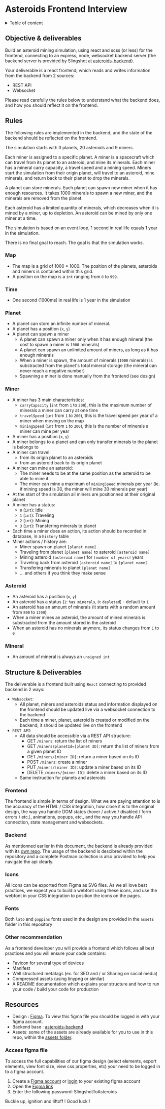# Asteroids Frontend Interview

<details>

<summary>Table of content</summary>

- [Program description](#program-description)
- [Rules](#rules)
  - [Map](#map)
  - [Time](#time)
  - [Planet](#planet)
  - [Miner](#miner)
  - [Asteroid](#asteroid)
  - [Mineral](#mineral)
- [Structure & Deliverables](#structure-deliverables)
  - [Frontend](#frontend)
  - [Backend](#backend)
- [Resources](#resources)
  - [Access figma file](#access-figma-file)

</details>


## Objective & deliverables

Build an asteroid mining simulation, using react and scss (or less) for the frontend, connecting to an express, node, websocket backend server (the backend server is provided by Slingshot at [asteroids-backend](https://git.mediasia-group.com/mediasia-interactive/asteroids-backend)).

Your deliverable is a react frontend, which reads and writes information from the backend from 2 sources:
- REST API
- Websocket

Please read carefully the rules below to understand what the backend does, and how you should reflect it on the frontend.

## Rules

The following rules are implemented in the backend, and the state of the backend should be reflected on the frontend.

The simulation starts with 3 planets, 20 asteroids and 9 miners.

Each miner is assigned to a specific planet. A miner is a spacecraft which can travel from its planet to an asteroid, and mine its minerals.
Each miner has a mineral carry capacity, a travel speed and a mining speed. Miners start the simulation from their origin planet, will travel to an asteroid, mine minerals, and return back to their planet to drop the minerals.

A planet can store minerals. Each planet can spawn new miner when it has enough resources. It takes 1000 minerals to spawn a new miner, and the minerals are removed from the planet.

Each asteroid has a limited quantity of minerals, which decreases when it is mined by a miner, up to depletion. 
An asteroid can be mined by only one miner at a time.

The simulation is based on an event loop, 1 second in real life equals 1 year in the simulation.

There is no final goal to reach. The goal is that the simulation works.

### Map

- The map is a grid of 1000 * 1000. The position of the planets, asteroids and miners is contained within this grid.
- A position on the map is a `int` ranging from `0` to `999`.

### Time

- One second (1000ms) in real life is 1 year in the simulation

### Planet

- A planet can store an infinite number of mineral.
- A planet has a position (`x`, `y`)
- A planet can spawn a miner
	- A planet can spawn a miner only when it has enough mineral (the cost to spawn a miner is `1000` minerals)
	- A planet can spawn an unlimited amount of miners, as long as it has enough minerals
	- When a miner is spawn, the amount of minerals (`1000` minerals) is substracted from the planet's total mineral storage (the mineral can never reach a negative number)
	- Spawning a miner is done manually from the frontend (see design)


### Miner

- A miner has 3 main characteristics:
	- `carryCapacity` (`int` from `1` to `200`), this is the maximum number of minerals a miner can carry at one time
	- `travelSpeed` (`int` from `1` to `200`), this is the travel speed per year of a miner when moving on the map
	- `miningSpeed` (`int` from `1` to `200`), this is the number of minerals a miner can mine per year
- A miner has a position (`x`, `y`)
- A miner belongs to a planet and can only transfer minerals to the planet is belongs to
- A miner can travel:
	- from its origin planet to an asteroids
    - from an asteroid back to its origin planet
- A miner can mine an asteroid:
	- The miner needs to be at the same position as the asteroid to be able to mine it
    - The miner can mine a maximum of `miningSpeed` minerals per year (ie. if mining speed is 30, the miner will mine 30 minerals per year)
- At the start of the simulation all miners are positionned at their original planet
- A miner has a status:
	- `0` (`int`): Idle
	- `1` (`int`): Traveling
	- `2` (`int`): Mining
	- `3` (`int`): Transfering minerals to planet
- Each time a miner does an action, its action should be recorded in database, in a `history` table
- Miner actions / history are:
    - Miner spawn on planet `[planet name]`
	- Traveling from planet `[planet name]` to asteroid `[asteroid name]`
	- Mining asteroid `[asteroid name]` for `[number of years]` years
	- Traveling back from asteroid `[asteroid name]` to `[planet name]`
	- Transfering minerals to planet `[planet name]`
	- ... and others if you think they make sense

### Asteroid

- An asteroid has a position (`x`, `y`)
- An asteroid has a status (`1`: `has minerals`, `0`: `depleted`) - default to `1`
- An asteroid has an amount of minerals (it starts with a random amount from `800` to `1200`)
- When a miner mines an asteroid, the amount of mined minerals is substracted from the amount stored in the asteroid
- When an asteroid has no minerals anymore, its status changes from `1` to `0`

### Mineral

- An amount of mineral is always an `unsigned int`

## Structure & Deliverables

The deliverable is a frontend built using `React` connecting to provided backend in 2 ways:

- `Websocket`:
	- All planet, miners and asteroids status and information displayed on the frontend should be updated live via a websocket connection to the backend
	- Each time a miner, planet, asteroid is created or modified on the backend, it should be updated live on the frontend
- `REST API`:
	- All data should be accessible via a REST API structure:
		- GET `/miners`: return the list of miners
		- GET `/miners?planetId=[planet ID]`: return the list of miners from a given planet ID
		- GET `/miners/[miner ID]`: return a miner based on its ID
		- POST `/miners`: create a miner
		- PUT `/miners/[miner ID]`: update a miner based on its ID
		- DELETE `/miners/[miner ID]`: delete a miner based on its ID
	- Same instruction for planets and asteroids

### Frontend

The frontend is simple in terms of design. What we are paying attention to is the accuracy of the HTML / CSS integration, how close it is to the original design, the way you handle DOM states (hover / active / disabled / form errors / etc.), animations, popups, etc., and the way you handle API connection, state management and websockets.

### Backend

As mentionned earlier in this document, the backend is already provided with its [own repo](https://git.mediasia-group.com/mediasia-interactive/asteroids-backend). The usage of the backend is descibred within the repository and a complete Postman collection is also provided to help you navigate the api clearly.

### Icons

All icons can be exported from Figma as SVG files. As we all love best practices, we expect you to build a webfont using these icons, and use the webfont in your CSS integration to position the icons on the pages.

### Fonts

Both `lato` and `poppins` fonts used in the design are provided in the `assets` folder in this repository

### Other recommendation

As a frontend developer you will provide a frontend which follows all best practices and you will ensure your code contains:

- Favicon for several type of devices
- Manifest
- Well structured metatags (ex. for SEO and / or Sharing on social media)
- Compressed assets (using tinypng or similar)
- A README documentation which explains your structure and how to run your code / build your code for production

## Resources

- Design : [Figma](https://www.figma.com/file/OX9KUE33QGTyaSfpiBMsEN/%5BSlingshot%5D-Asteroids---Javascript-Development-Test). To view this figma file you should be logged in with your figma account.
- Backend base : [asteroids-backend](https://git.mediasia-group.com/mediasia-interactive/asteroids-backend)
- Assets: some of the assets are already available for you to use in this repo, within the [assets folder](assets).

### Access figma file

To access the full capabilities of our figma design (select elements, export elements, view font size, view css properties, etc) your need to be logged in to a figma account.

1. Create a [Figma account](https://figma.com) or [login](https://figma.com) to your existing figma account
2. Open the [Figma link](https://www.figma.com/file/OX9KUE33QGTyaSfpiBMsEN/%5BSlingshot%5D-Asteroids---Javascript-Development-Test)
3. Enter the following password: SlingshotToAsteroids 

Buckle up, ignition and liftoff !
Good luck !
